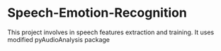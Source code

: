 # Speech-Emotion-Recognition
This project involves in speech features extraction and training.
It uses modified pyAudioAnalysis package
